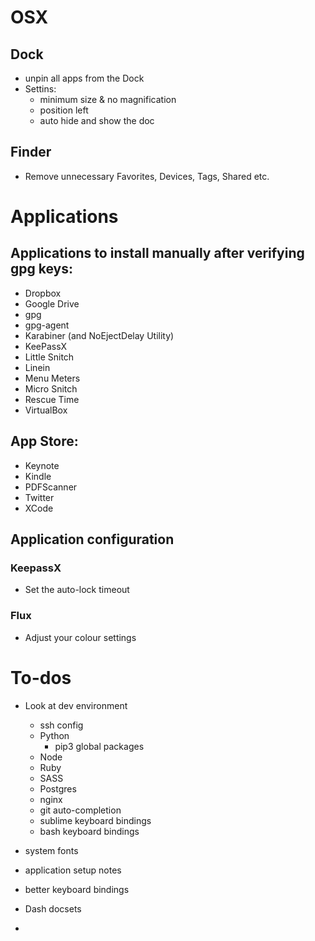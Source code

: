 # OSX

## Dock
 - unpin all apps from the Dock
 - Settins:
	 - minimum size & no magnification
	 - position left
	 - auto hide and show the doc

## Finder
 - Remove unnecessary Favorites, Devices, Tags, Shared etc.

# Applications

## Applications to install manually after verifying gpg keys:
 - Dropbox
 - Google Drive
 - gpg
 - gpg-agent
 - Karabiner (and NoEjectDelay Utility)
 - KeePassX
 - Little Snitch
 - Linein
 - Menu Meters
 - Micro Snitch
 - Rescue Time
 - VirtualBox

## App Store:
  - Keynote
  - Kindle
  - PDFScanner
  - Twitter
  - XCode

## Application configuration

### KeepassX
 
 - Set the auto-lock timeout

### Flux

 - Adjust your colour settings
 
# To-dos

 - Look at dev environment
 	- ssh config
 	- Python
 		- pip3 global packages
 	- Node
 	- Ruby
 	- SASS
 	- Postgres
 	- nginx
 	- git auto-completion
 	- sublime keyboard bindings
 	- bash keyboard bindings
 - system fonts
 - application setup notes
 - better keyboard bindings
 - Dash docsets

 - 